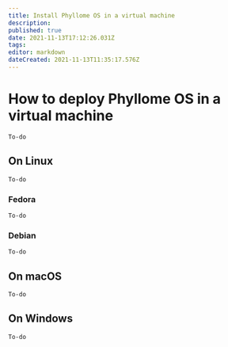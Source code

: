 ```yaml
---
title: Install Phyllome OS in a virtual machine
description: 
published: true
date: 2021-11-13T17:12:26.031Z
tags: 
editor: markdown
dateCreated: 2021-11-13T11:35:17.576Z
---
```


# How to deploy Phyllome OS in a virtual machine

`To-do`

## On Linux

`To-do`

### Fedora

`To-do`

### Debian

`To-do`

## On macOS

`To-do`

## On Windows

`To-do`